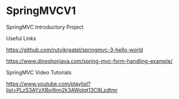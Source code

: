 # SpringMVCV1
SpringMVC Introductory Project

Useful Links 

https://github.com/rutvikrpatel/springmvc-3-hello-world

https://www.dineshonjava.com/spring-mvc-form-handling-example/

SpringMVC Video Tutorials

https://www.youtube.com/playlist?list=PLzS3AYzXBoj9nn2k3AWoIqt13C9Lzdtmr

